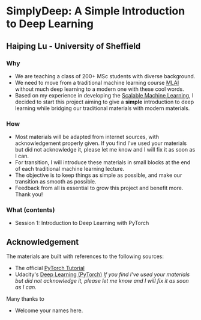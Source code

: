# SimplyDeep: A Simple Introduction to Deep Learning
## Haiping Lu - University of Sheffield

### Why
* We are teaching a class of 200+ MSc students with diverse background. 
* We need to move from a traditional machine learning course [MLAI](https://github.com/maalvarezl/MLAI) without much deep learning to a modern one with these cool words.
* Based on my experience in developing the [Scalable Machine Learning](https://github.com/haipinglu/ScalableML), I decided to start this project aiming to give a **simple** introduction to deep learning while bridging our traditional materials with modern materials.

### How
* Most materials will be adapted from internet sources, with acknowledgement properly given. If you find I've used your materials but did not acknowledge it, please let me know and I will fix it as soon as I can. 
* For transition, I will introduce these materials in small blocks at the end of each traditional machine learning lecture.
* The objective is to keep things as simple as possible, and make our transition as smooth as possible.
* Feedback from all is essential to grow this project and benefit more. Thank you!

### What (contents)
* Session 1: Introduction to Deep Learning with PyTorch 

## Acknowledgement
The materials are built with references to the following sources:
* The official [PyTorch Tutorial](https://pytorch.org/tutorials/)
* Udacity's [Deep Learning (PyTorch)](https://github.com/udacity/deep-learning-v2-pytorch)
*If you find I've used your materials but did not acknowledge it, please let me know and I will fix it as soon as I can.* 
 
Many thanks to 
* Welcome your names here.
